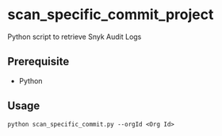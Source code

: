 # scan_specific_commit_project

Python script to retrieve Snyk Audit Logs

## Prerequisite

- Python

## Usage

```
python scan_specific_commit.py --orgId <Org Id>
```